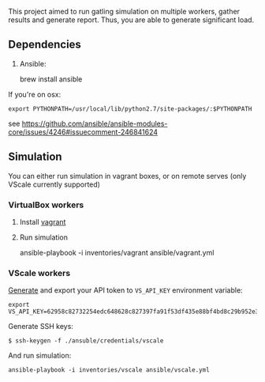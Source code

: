 This project aimed to run gatling simulation on multiple workers, gather results and generate report.
 Thus, you are able to generate significant load.

## Dependencies 

1. Ansible:

    brew install ansible 
    
If you're on osx:

    export PYTHONPATH=/usr/local/lib/python2.7/site-packages/:$PYTHONPATH
    
see https://github.com/ansible/ansible-modules-core/issues/4246#issuecomment-246841624

## Simulation
 
You can either run simulation in vagrant boxes, or on remote serves (only VScale currently supported)

### VirtualBox workers
 

1. Install [vagrant](https://www.vagrantup.com) 
2. Run simulation
  
    ansible-playbook -i inventories/vagrant ansible/vagrant.yml

### VScale workers
    
[Generate](https://vscale.io/panel/settings/tokens/) and export your API token to `VS_API_KEY` environment variable:  
 
    export VS_API_KEY=62958c82732254edc648628c827397fa91f53df435e88bf4bd8c29b952e32c9e35fa93

Generate SSH keys:

    $ ssh-keygen -f ./ansuble/credentials/vscale
    
And run simulation:

    ansible-playbook -i inventories/vscale ansible/vscale.yml
    
